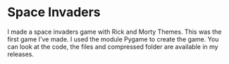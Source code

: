 # Space Invaders
I made a space invaders game with Rick and Morty Themes.
This was the first game I've made.
I used the module Pygame to create the game.
You can look at the code, the files and compressed folder are available in my releases.
